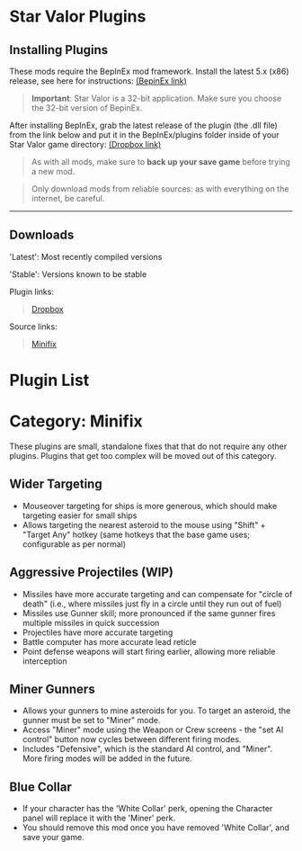 Star Valor Plugins
===

Installing Plugins
---
These mods require the BepInEx mod framework.
Install the latest 5.x (x86) release, see here for instructions: [(BepinEx link)](https://docs.bepinex.dev/articles/user_guide/installation/index.html)

> **Important**: Star Valor is a 32-bit application. Make sure you choose the 32-bit version of BepinEx.

After installing BepInEx, grab the latest release of the plugin (the .dll file) from the link below and put it in the BepInEx/plugins folder inside of your Star Valor game directory: [(Dropbox link)](https://www.dropbox.com/sh/bn4kfjyousemti0/AAAQMEH73Icp3-Yvi-WtwREZa?dl=0)

> As with all mods, make sure to **back up your save game** before trying a new mod.

> Only download mods from reliable sources: as with everything on the internet, be careful.

---

Downloads
---
'Latest': Most recently compiled versions

'Stable': Versions known to be stable

Plugin links:
> [Dropbox](https://www.dropbox.com/sh/bn4kfjyousemti0/AAAQMEH73Icp3-Yvi-WtwREZa?dl=0)

Source links:
> [Minifix](https://github.com/Technological-Singularity/Star-Valor---Minifix)

Plugin List
===

Category: Minifix
===

These plugins are small, standalone fixes that that do not require any other plugins. Plugins that get too complex will be moved out of this category.

Wider Targeting
---
* Mouseover targeting for ships is more generous, which should make targeting easier for small ships
* Allows targeting the nearest asteroid to the mouse using "Shift" + "Target Any" hotkey (same hotkeys that the base game uses; configurable as per normal)

Aggressive Projectiles (WIP)
---
* Missiles have more accurate targeting and can compensate for "circle of death" (i.e., where missiles just fly in a circle until they run out of fuel)
* Missiles use Gunner skill; more pronounced if the same gunner fires multiple missiles in quick succession
* Projectiles have more accurate targeting
* Battle computer has more accurate lead reticle
* Point defense weapons will start firing earlier, allowing more reliable interception

Miner Gunners
---
* Allows your gunners to mine asteroids for you. To target an asteroid, the gunner must be set to "Miner" mode. 
* Access "Miner" mode using the Weapon or Crew screens - the "set AI control" button now cycles between different firing modes.
* Includes "Defensive", which is the standard AI control, and "Miner". More firing modes will be added in the future.

Blue Collar
---
* If your character has the 'White Collar' perk, opening the Character panel will replace it with the 'Miner' perk.
* You should remove this mod once you have removed 'White Collar', and save your game.
